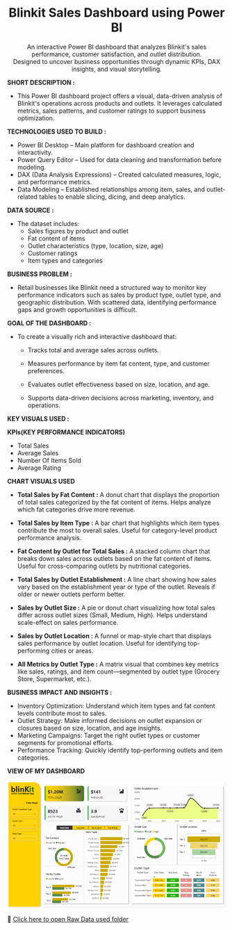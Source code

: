 <h1 align="center">Blinkit Sales Dashboard using Power BI</h1>

<p align="center">
An interactive Power BI dashboard that analyzes Blinkit's sales performance, customer satisfaction, and outlet distribution. <br>
Designed to uncover business opportunities through dynamic KPIs, DAX insights, and visual storytelling.
</p>

**SHORT DESCRIPTION :**

- This Power BI dashboard project offers a visual, data-driven analysis of Blinkit's operations across products and outlets. It leverages calculated metrics, sales patterns, and customer ratings to support business optimization.

**TECHNOLOGIES USED TO BUILD :** 

- Power BI Desktop – Main platform for dashboard creation and interactivity.
- Power Query Editor – Used for data cleaning and transformation before modeling.
- DAX (Data Analysis Expressions) – Created calculated measures, logic, and performance metrics.
- Data Modeling – Established relationships among item, sales, and outlet-related tables to enable slicing, dicing, and deep analytics.

**DATA SOURCE :**

- The dataset includes:
  - Sales figures by product and outlet
  - Fat content of items
  - Outlet characteristics (type, location, size, age)
  - Customer ratings
  - Item types and categories

**BUSINESS PROBLEM :**

- Retail businesses like Blinkit need a structured way to monitor key performance indicators such as sales by product type, outlet type, and geographic distribution. With scattered        data, identifying performance gaps and growth opportunities is difficult.

**GOAL OF THE DASHBOARD :**

- To create a visually rich and interactive dashboard that:
  - Tracks total and average sales across outlets.
 
  - Measures performance by item fat content, type, and customer preferences.
 
  - Evaluates outlet effectiveness based on size, location, and age.
 
  - Supports data-driven decisions across marketing, inventory, and operations.

**KEY VISUALS USED :**

  **KPIs(KEY PERFORMANCE INDICATORS)**
  
  - Total Sales
  - Average Sales
  - Number Of Items Sold
  - Average Rating
    
  **CHART VISUALS USED**
  
  - **Total Sales by Fat Content :**
    A donut chart that displays the proportion of total sales categorized by the fat content of items. Helps analyze which fat categories drive more revenue.
   
   - **Total Sales by Item Type :**
     A bar chart that highlights which item types contribute the most to overall sales. Useful for category-level product performance analysis.
   
   - **Fat Content by Outlet for Total Sales :**
     A stacked column chart that breaks down sales across outlets based on the fat content of items. Useful for cross-comparing outlets by nutritional categories.
   
   - **Total Sales by Outlet Establishment :**
     A line chart showing how sales vary based on the establishment year or type of the outlet. Reveals if older or newer outlets perform better.
   
   - **Sales by Outlet Size :**
     A pie or donut chart visualizing how total sales differ across outlet sizes (Small, Medium, High). Helps understand scale-effect on sales performance.
   
   - **Sales by Outlet Location :**
     A funnel or map-style chart that displays sales performance by outlet location. Useful for identifying top-performing cities or areas.
   
   - **All Metrics by Outlet Type :**
     A matrix visual that combines key metrics like sales, ratings, and item count—segmented by outlet type (Grocery Store, Supermarket, etc.).
   
**BUSINESS IMPACT AND INSIGHTS :**

   - Inventory Optimization: Understand which item types and fat content levels contribute most to sales.
   - Outlet Strategy: Make informed decisions on outlet expansion or closures based on size, location, and age insights.
   - Marketing Campaigns: Target the right outlet types or customer segments for promotional efforts.
   - Performance Tracking: Quickly identify top-performing outlets and item categories.

 **VIEW OF MY DASHBOARD**
<p align="center">
  <img src="https://github.com/VedantVivek/Blink-It-Dashboard-/raw/main/Snapshot%20of%20the%20dashboard.png" alt="DASHBOARD PREVIEW" width="800"/>
</p>

📂 [Click here to open Raw Data used folder](./Raw%20Data/)
